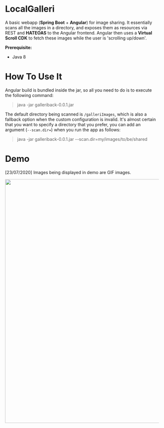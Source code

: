 # LocalGalleri

A basic webapp (**Spring Boot** + **Angular**) for image sharing. It essentially scans all the images in a directory, and exposes them as resources via REST and **HATEOAS** to the Angular frontend. Angular then uses a **Virtual Scroll CDK** to fetch these images while the user is 'scrolling up/down'.

**Prerequisite:**

- Java 8

# How To Use It

Angular build is bundled inside the jar, so all you need to do is to execute the following command:

> java -jar galleriback-0.0.1.jar

The default directory being scanned is `/galleriImages`, which is also a fallback option when the custom configuration is invalid. It's almost certain that you want to specify a directory that you prefer, you can add an argument (`--scan.dir=`) when you run the app as follows:

> java -jar galleriback-0.0.1.jar --scan.dir=my/images/to/be/shared

# Demo

[23/07/2020] 
Images being displayed in demo are GIF images.

<img src="https://user-images.githubusercontent.com/45169791/88256323-922d9e00-cced-11ea-8c88-22a6d47e6f0a.gif" width="800">
